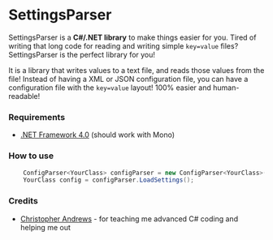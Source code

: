 SettingsParser
==============

SettingsParser is a **C#/.NET library** to make things easier for you. Tired of writing that long code for reading and writing simple `key=value` files? SettingsParser is the perfect library for you!

It is a library that writes values to a text file, and reads those values from the file! Instead of having a XML or JSON configuration file, you can have a configuration file with the `key=value` layout! 100% easier and human-readable!


### Requirements
* [.NET Framework 4.0](http://www.microsoft.com/en-us/download/details.aspx?id=17851) (should work with Mono)


### How to use
```csharp
    ConfigParser<YourClass> configParser = new ConfigParser<YourClass>(new YourClass(), "PATH-TO-CONFIG-FILE");
    YourClass config = configParser.LoadSettings();
```


### Credits

* [Christopher Andrews](http://github.com/godarklight/) - for teaching me advanced C# coding and helping me out
